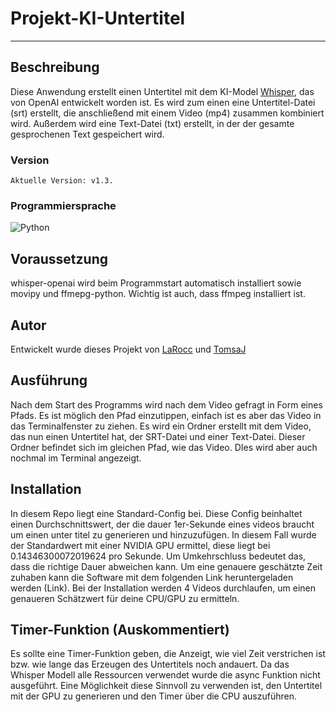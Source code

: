 # Projekt-KI-Untertitel
<hr>

## Beschreibung
Diese Anwendung erstellt einen Untertitel mit dem KI-Model [Whisper](https://github.com/openai/whisper), das von OpenAI entwickelt worden ist. Es wird zum einen eine Untertitel-Datei (srt) erstellt,
die anschließend mit einem Video (mp4) zusammen kombiniert wird. Außerdem wird eine Text-Datei (txt) erstellt, in der der gesamte gesprochenen Text gespeichert wird.

### Version
    Aktuelle Version: v1.3.

### Programmiersprache
![Python](https://img.shields.io/badge/python-3670A0?style=for-the-badge&logo=python&logoColor=ffdd54)

## Voraussetzung
whisper-openai wird beim Programmstart automatisch installiert sowie movipy und ffmepg-python. Wichtig ist auch, dass ffmpeg installiert ist.

## Autor
Entwickelt wurde dieses Projekt von [LaRocc](https://www.github.com/LaRocc) und [TomsaJ](https://www.github.com/TomsaJ)



## Ausführung
Nach dem Start des Programms wird nach dem Video gefragt in Form eines Pfads. Es ist möglich den Pfad einzutippen, einfach ist es aber das Video in das Terminalfenster zu ziehen. Es wird ein Ordner erstellt mit dem Video, das nun einen Untertitel hat, der SRT-Datei und einer Text-Datei.
Dieser Ordner befindet sich im gleichen Pfad, wie das Video. DIes wird aber auch nochmal im Terminal angezeigt.

## Installation
In diesem Repo liegt eine Standard-Config bei. Diese Config beinhaltet einen Durchschnittswert, der die dauer 1er-Sekunde eines videos braucht um einen unter titel zu generieren und hinzuzufügen.
In diesem Fall wurde der Standardwert mit einer NVIDIA GPU ermittel, diese liegt bei 0.14346300072019624 pro Sekunde.
Um Umkehrschluss bedeutet das, dass die richtige Dauer abweichen kann. 
Um eine genauere geschätzte Zeit zuhaben kann die Software mit dem folgenden Link heruntergeladen werden (Link). Bei der Installation werden 4 Videos durchlaufen, um einen genaueren Schätzwert für 
deine CPU/GPU zu ermitteln.

## Timer-Funktion (Auskommentiert)
Es sollte eine Timer-Funktion geben, die Anzeigt, wie viel Zeit verstrichen ist bzw. wie lange das Erzeugen des Untertitels noch andauert.
Da das Whisper Modell alle Ressourcen verwendet wurde die async Funktion nicht ausgeführt. 
Eine Möglichkeit diese Sinnvoll zu verwenden ist, den Untertitel mit der GPU zu generieren und den Timer über die CPU auszuführen.